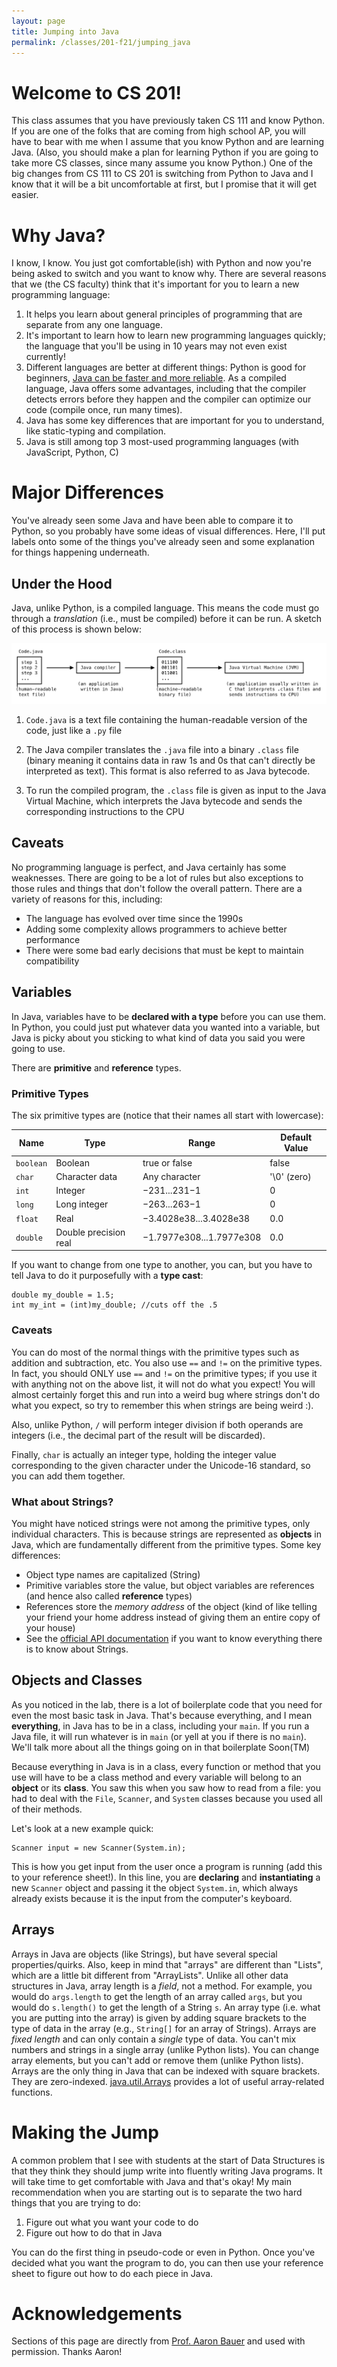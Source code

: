 ```yaml
---
layout: page
title: Jumping into Java
permalink: /classes/201-f21/jumping_java
---
```


# Welcome to CS 201!
This class assumes that you have previously taken CS 111 and know Python.
If you are one of the folks that are coming from high school AP, you will have to bear with me when I assume that you know Python and are learning Java.
(Also, you should make a plan for learning Python if you are going to take more CS classes, since many assume you know Python.)
One of the big changes from CS 111 to CS 201 is switching from Python to Java and I know that it will be a bit uncomfortable at first, but I promise that it will get easier.

# Why Java?
I know, I know.
You just got comfortable(ish) with Python and now you're being asked to switch and you want to know why.
There are several reasons that we (the CS faculty) think that it's important for you to learn a new programming language:
1. It helps you learn about general principles of programming that are separate from any one language.
2. It's important to learn how to learn new programming languages quickly; the language that you'll be using in 10 years may not even exist currently!
3. Different languages are better at different things: Python is good for beginners, [Java can be faster and more reliable](https://www.bmc.com/blogs/python-vs-java/). As a compiled language, Java offers some advantages, including that the compiler detects errors before they happen and the compiler can optimize our code (compile once, run many times).
4. Java has some key differences that are important for you to understand, like static-typing and compilation.
5. Java is still among top 3 most-used programming languages (with JavaScript, Python, C)



# Major Differences
You've already seen some Java and have been able to compare it to Python, so you probably have some ideas of visual differences.
Here, I'll put labels onto some of the things you've already seen and some explanation for things happening underneath.

## Under the Hood
Java, unlike Python, is a compiled language.
This means the code must go through a *translation* (i.e., must be compiled) before it can be run.
A sketch of this process is shown below:

![A schematic of the process of taking a Java file and turning it into code the computer can run](/assets/images/NotionalMachineJava.png)

1. `Code.java` is a text file containing the human-readable version of the code, just like a `.py` file

2. The Java compiler translates the `.java` file into a binary `.class` file (binary meaning it contains data in raw 1s and 0s that can't directly be interpreted as text). This format is also referred to as Java bytecode.

3. To run the compiled program, the `.class` file is given as input to the Java Virtual Machine, which interprets the Java bytecode and sends the corresponding instructions to the CPU

## Caveats
No programming language is perfect, and Java certainly has some weaknesses.
There are going to be a lot of rules but also exceptions to those rules and things that don't follow the overall pattern.
There are a variety of reasons for this, including:

* The language has evolved over time since the 1990s
* Adding some complexity allows programmers to achieve better performance
* There were some bad early decisions that must be kept to maintain compatibility

## Variables

In Java, variables have to be **declared with a type** before you can use them. 
In Python, you could just put whatever data you wanted into a variable, but Java is picky about you sticking to what kind of data you said you were going to use.

There are **primitive** and **reference** types.

### Primitive Types
The six primitive types are (notice that their names all start with lowercase):


| Name	| Type	|Range	|Default Value|
|------|--------|-------|--------------|
|`boolean`|Boolean	|true or false	|false|
|`char`	|Character data	|Any character|	'\0' (zero)|
|`int`|	Integer|	−231...231−1 |	0|
|`long`|	Long integer	|−263...263−1|	0|
|`float`|	Real|	−3.4028e38...3.4028e38|	0.0|
|`double`|	Double precision real	|−1.7977e308...1.7977e308	|0.0|

If you want to change from one type to another, you can, but you have to tell Java to do it purposefully with a **type cast**:
```
double my_double = 1.5;
int my_int = (int)my_double; //cuts off the .5
```

### Caveats
You can do most of the normal things with the primitive types such as addition and subtraction, etc. 
You also use `==` and `!=` on the primitive types.
In fact, you should ONLY use `==` and `!=` on the primitive types; if you use it with anything not on the above list, it will not do what you expect!
You will almost certainly forget this and run into a weird bug where strings don't do what you expect, so try to remember this when strings are being weird :).

Also, unlike Python, `/` will perform integer division if both operands are integers (i.e., the decimal part of the result will be discarded).

Finally, `char` is actually an integer type, holding the integer value corresponding to the given character under the Unicode-16 standard, so you can add them together.

### What about Strings?
You might have noticed strings were not among the primitive types, only individual characters.
This is because strings are represented as **objects** in Java, which are fundamentally different from the primitive types.
Some key differences:
* Object type names are capitalized (String)
* Primitive variables store the value, but object variables are references (and hence also called **reference** types)
* References store the *memory address* of the object (kind of like telling your friend your home address instead of giving them an entire copy of your house)
* See the [official API documentation](https://docs.oracle.com/en/java/javase/11/docs/api/java.base/java/lang/String.html) if you want to know everything there is to know about Strings.

## Objects and Classes
As you noticed in the lab, there is a lot of boilerplate code that you need for even the most basic task in Java.
That's because everything, and I mean **everything**, in Java has to be in a class, including your `main`.
If you run a Java file, it will run whatever is in `main` (or yell at you if there is no `main`).
We'll talk more about all the things going on in that boilerplate Soon(TM)

Because everything in Java is in a class, every function or method that you use will have to be a class method and every variable will belong to an **object** or its **class**.
You saw this when you saw how to read from a file: you had to deal with the `File`, `Scanner`, and `System` classes because you used all of their methods.

Let's look at a new example quick:
```
Scanner input = new Scanner(System.in);
```
This is how you get input from the user once a program is running (add this to your reference sheet!).
In this line, you are **declaring** and **instantiating** a new `Scanner` object and passing it the object `System.in`, which always already exists because it is the input from the computer's keyboard.

## Arrays
Arrays in Java are objects (like Strings), but have several special properties/quirks.
Also, keep in mind that "arrays" are different than "Lists", which are a little bit different from "ArrayLists". 
Unlike all other data structures in Java, array length is a *field*, not a method.
For example, you would do `args.length` to get the length of an array called `args`, but you would do `s.length()` to get the length of a String `s`.
An array type (i.e. what you are putting into the array) is given by adding square brackets to the type of data in the array (e.g., `String[]` for an array of Strings).
Arrays are *fixed length* and can only contain a *single* type of data.
You can't mix numbers and strings in a single array (unlike Python lists).
You can change array elements, but you can't add or remove them (unlike Python lists).
Arrays are the only thing in Java that can be indexed with square brackets.
They are zero-indexed.
[java.util.Arrays](https://docs.oracle.com/en/java/javase/11/docs/api/java.base/java/util/Arrays.html) provides a lot of useful array-related functions.

# Making the Jump
A common problem that I see with students at the start of Data Structures is that they think they should jump write into fluently writing Java programs. 
It will take time to get comfortable with Java and that's okay!
My main recommendation when you are starting out is to separate the two hard things that you are trying to do:

1. Figure out what you want your code to do
2. Figure out how to do that in Java

You can do the first thing in pseudo-code or even in Python.
Once you've decided what you want the program to do, you can then use your reference sheet to figure out how to do each piece in Java. 

# Acknowledgements
Sections of this page are directly from [Prof. Aaron Bauer](https://cs.carleton.edu/faculty/awb/) and used with permission. Thanks Aaron!

